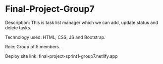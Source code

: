 # Final-Project-Group7

Description: This is task list manager which we can add, update status and delete tasks. 

Technology used: HTML, CSS, JS and Bootstrap.

Role: Group of 5 members.

Deploy site link:
final-project-sprint1-group7.netlify.app
